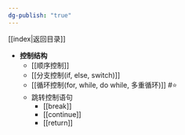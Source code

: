 ```yaml
---
dg-publish: "true"
---
```

[[index|返回目录]]
- **控制结构**
	- [[顺序控制]]  
	- [[分支控制(if, else, switch)]] 
	- [[循环控制(for, while, do while, 多重循环)]] #⭐️ 
	- 跳转控制语句
    	- [[break]]  
    	- [[continue]]  
    	- [[return]]  

